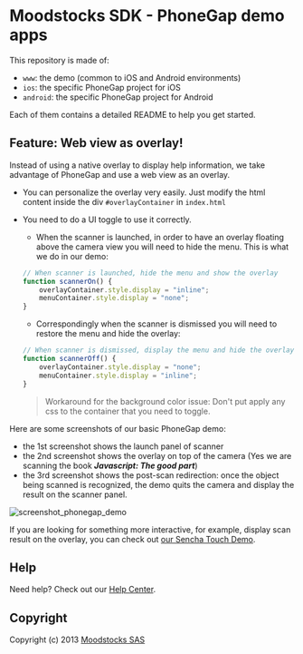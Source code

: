 # Moodstocks SDK - PhoneGap demo apps

This repository is made of:

* `www`: the demo (common to iOS and Android environments)
* `ios`: the specific PhoneGap project for iOS
* `android`: the specific PhoneGap project for Android

Each of them contains a detailed README to help you get started.

## Feature: Web view as overlay!

Instead of using a native overlay to display help information, we take advantage of PhoneGap and use a web view as an overlay.

  * You can personalize the overlay very easily. Just modify the html content inside the div `#overlayContainer` in `index.html`

  * You need to do a UI toggle to use it correctly.
    * When the scanner is launched, in order to have an overlay floating above the camera view you will need to hide the menu. This is what we do in our demo:

    ```javascript
    // When scanner is launched, hide the menu and show the overlay
    function scannerOn() {
        overlayContainer.style.display = "inline";
        menuContainer.style.display = "none";
    }
    ```

    * Correspondingly when the scanner is dismissed you will need to restore the menu and hide the overlay:

    ```javascript
    // When scanner is dismissed, display the menu and hide the overlay
    function scannerOff() {
        overlayContainer.style.display = "none";
        menuContainer.style.display = "inline";
    }
    ```

    > Workaround for the background color issue: Don't put apply any css to the container that you need to toggle.


Here are some screenshots of our basic PhoneGap demo:

- the 1st screenshot shows the launch panel of scanner
- the 2nd screenshot shows the overlay on top of the camera (Yes we are scanning the book ***Javascript: The good part***)
- the 3rd screenshot shows the post-scan redirection: once the object being scanned is recognized, the demo quits the camera and display the result on the scanner panel.

![screenshot_phonegap_demo](http://www.moodstocks.com/wp-content/uploads/2013/09/phonegap_demo.png)


If you are looking for something more interactive, for example, display scan result on the overlay, you can check out [our Sencha Touch Demo](https://github.com/Moodstocks/moodstocks-sencha-demo-app).

## Help

Need help? Check out our [Help Center](http://help.moodstocks.com/).

## Copyright

Copyright (c) 2013 [Moodstocks SAS](http://www.moodstocks.com)
